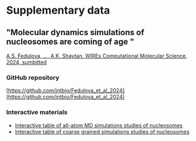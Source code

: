 # Supplementary data
## "Molecular dynamics simulations of nucleosomes are coming of age "
[A.S. Fedulova, ..., A.K. Shaytan. WIREs Computational Molecular Science, 2024, sumbitted](https://wires.onlinelibrary.wiley.com/doi/full/)

### GitHub repository
[https://github.com/intbio/Fedulova_et_al_2024](https://github.com/intbio/Fedulova_et_al_2024)

### Interactive materials
- [Interactive table of all-atom MD simulations studies of nucleosomes](MD_table)
- [Interactive table of coarse grained simulations studies of nucleosomes](CG_table)



